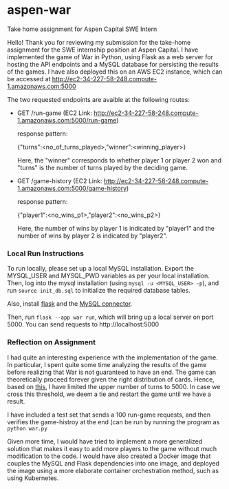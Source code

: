 # aspen-war
Take home assignment for Aspen Capital SWE Intern


Hello! Thank you for reviewing my submission for the take-home assignment for the SWE internship position at Aspen Capital. I have implemented the game of War in Python, using Flask as a web server for hosting the API endpoints and a MySQL database for persisting the results of the games. I have also deployed this on an AWS EC2 instance, which can be accessed at http://ec2-34-227-58-248.compute-1.amazonaws.com:5000

The two requested endpoints are avaible at the following routes:

- GET /run-game (EC2 Link: http://ec2-34-227-58-248.compute-1.amazonaws.com:5000/run-game)

  response pattern:
  
  {"turns":<no_of_turns_played>,"winner":<winning_player>}
  
  Here, the "winner" corresponds to whether player 1 or player 2 won and "turns" is the number of turns played by the deciding game.
  
  
- GET /game-history (EC2 Link: http://ec2-34-227-58-248.compute-1.amazonaws.com:5000/game-history)

  response pattern:
  
  {"player1":<no_wins_p1>,"player2":<no_wins_p2>}

  Here, the number of wins by player 1 is indicated by "player1" and the number of wins by player 2 is indicated by "player2".
  

### Local Run Instructions
To run locally, please set up a local MySQL installation. Export the MYSQL_USER and MYSQL_PWD variables as per your local installation. Then, log into the mysql installation (using ``` mysql -u <MYSQL_USER> -p ```), and run ``` source init_db.sql ``` to initialize the required database tables.

Also, install [flask](https://flask.palletsprojects.com/en/2.2.x/installation/) and the [MySQL connector](https://www.w3schools.com/python/python_mysql_getstarted.asp).

Then, run ``` flask --app war run ```, which will bring up a local server on port 5000. You can send requests to http://localhost:5000


### Reflection on Assignment
I had quite an interesting experience with the implementation of the game. In particular, I spent quite some time analyzing the results of the game before realizing that War is not guaranteed to have an end. The game can theoretically proceed forever given the right distribution of cards. Hence, based on [this](https://boardgames.stackexchange.com/questions/44275/what-is-the-expected-duration-of-a-game-of-war), I have limited the upper number of turns to 5000. In case we cross this threshold, we deem a tie and restart the game until we have a result.

I have included a test set that sends a 100 run-game requests, and then verifies the game-histroy at the end (can be run by running the program as ``` python war.py ```


Given more time, I would have tried to implement a more generalized solution that makes it easy to add more players to the game without much modification to the code. I would have also created a Docker image that couples the MySQL and Flask dependencies into one image, and deployed the image using a more elaborate container orchestration method, such as using Kubernetes. 



